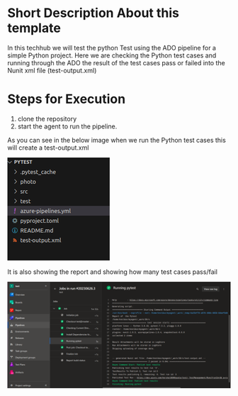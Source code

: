 # Short Description About this template

In this techhub we will test the python Test using the ADO pipeline for a simple Python project. Here we are checking the Python test cases and running through the ADO the result of the test cases pass or failed into the  Nunit xml file (test-output.xml)

# Steps for Execution 
1. clone the repository  
2. start the agent to run the pipeline.

As you can see in the below image when we run the Python test cases this will create a test-output.xml 

![test-xml.png](photo/test-xml.png)

It is also showing the report and showing how many test cases pass/fail 

![pytest-ado.png](photo/pytest-ado.png)


